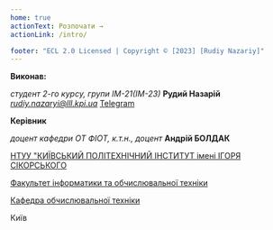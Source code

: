 ```yaml
---
home: true
actionText: Розпочати →
actionLink: /intro/

footer: "ECL 2.0 Licensed | Copyright © [2023] [Rudiy Nazariy]"
---
```



**Виконав:** 

*студент 2-го курсу, групи ІМ-21(ІМ-23)*
<span padding-right:5em></span> **Рудий Назарій** *rudiy.nazaryi@lll.kpi.ua* <a href="https://t.me/iNazqq" target="_blank"> Telegram </a>

**Керівник**

*доцент кафедри ОТ ФІОТ, к.т.н., доцент*<span padding-right:5em></span> **Андрій БОЛДАК** 

[НТУУ "КИЇВСЬКИЙ ПОЛІТЕХНІЧНИЙ ІНСТИТУТ імені ІГОРЯ СІКОРСЬКОГО](https://kpi.ua/)

[Факультет інформатики та обчислювальної техніки](https://fiot.kpi.ua/)

[Кафедра обчислювальної техніки](https://comsys.kpi.ua/)

Київ
